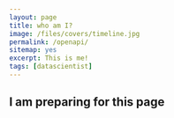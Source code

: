 ```yaml
---
layout: page
title: who am I?
image: /files/covers/timeline.jpg
permalink: /openapi/
sitemap: yes
excerpt: This is me!
tags: [datascientist]
---
```

## I am preparing for this page
